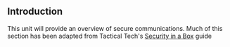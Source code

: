 ## Introduction
This unit will provide an overview of secure communications. Much of this section has been adapted from Tactical Tech's [Security in a Box](https://securityinabox.org/) guide